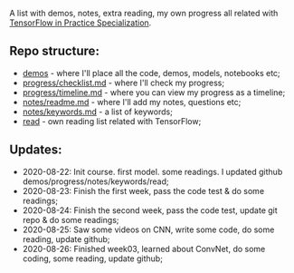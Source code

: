 A list with demos, notes, extra reading, my own progress all related with [TensorFlow in Practice Specialization](https://www.coursera.org/specializations/tensorflow-in-practice). 

## Repo structure:

- [demos](demos/)  - where I'll place all the code, demos, models, notebooks etc;
- [progress/checklist.md](progress/checklist.md) - where I'll check my progress;
- [progress/timeline.md](progress/timeline.md) - where you can view my progress as a timeline;
- [notes/readme.md](notes/) - where I'll add my notes, questions etc;
- [notes/keywords.md](notes/keywords.md) - a list of keywords;
- [read](read/)  - own reading list related with TensorFlow;


## Updates:
- 2020-08-22: Init course. first model. some readings. I updated github demos/progress/notes/keywords/read;
- 2020-08-23: Finish the first week, pass the code test & do some readings;
- 2020-08-24: Finish the second week, pass the code test, update git repo & do some readings;
- 2020-08-25: Saw some videos on CNN, write some code, do some reading, update github;
- 2020-08-26: Finished week03, learned about ConvNet, do some coding, some reading, update github;





